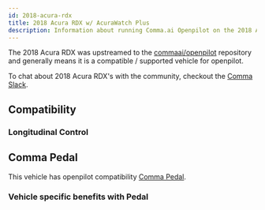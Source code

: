 ```yaml
---
id: 2018-acura-rdx
title: 2018 Acura RDX w/ AcuraWatch Plus
description: Information about running Comma.ai Openpilot on the 2018 Acura RDX w/ AcuraWatch Plus
---
```


The 2018 Acura RDX was upstreamed to the [commaai/openpilot](https://github.com/commaai/openpilot) repository and generally means it is a compatible / supported vehicle for openpilot.

To chat about 2018 Acura RDX's with the community, checkout the  [Comma Slack](https://slack.comma.ai).
## Compatibility

### Longitudinal Control



## Comma Pedal

This vehicle has openpilot compatibility [Comma Pedal](/hardware/pedal).

### Vehicle specific benefits with Pedal

